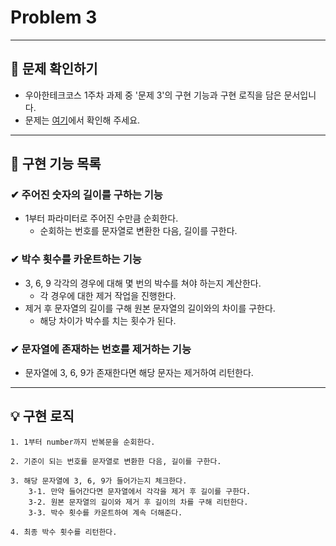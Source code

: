 # Problem 3   

---

## 👀 문제 확인하기  
- 우아한테크코스 1주차 과제 중 '문제 3'의 구현 기능과 구현 로직을 담은 문서입니다.
- 문제는 [여기](https://github.com/woowacourse-precourse/java-onboarding/blob/main/docs/PROBLEM3.md)에서 확인해 주세요.

---

## 🌟 구현 기능 목록  

### ✔ 주어진 숫자의 길이를 구하는 기능
- 1부터 파라미터로 주어진 수만큼 순회한다.
  - 순회하는 번호를 문자열로 변환한 다음, 길이를 구한다.

### ✔ 박수 횟수를 카운트하는 기능
- 3, 6, 9 각각의 경우에 대해 몇 번의 박수를 쳐야 하는지 계산한다.
  - 각 경우에 대한 제거 작업을 진행한다.
- 제거 후 문자열의 길이를 구해 원본 문자열의 길이와의 차이를 구한다.
  - 해당 차이가 박수를 치는 횟수가 된다.

### ✔ 문자열에 존재하는 번호를 제거하는 기능
- 문자열에 3, 6, 9가 존재한다면 해당 문자는 제거하여 리턴한다.

---

## 💡 구현 로직
~~~
1. 1부터 number까지 반복문을 순회한다.  

2. 기준이 되는 번호를 문자열로 변환한 다음, 길이를 구한다.  

3. 해당 문자열에 3, 6, 9가 들어가는지 체크한다.
    3-1. 만약 들어간다면 문자열에서 각각을 제거 후 길이를 구한다.
    3-2. 원본 문자열의 길이와 제거 후 길이의 차를 구해 리턴한다.
    3-3. 박수 횟수를 카운트하여 계속 더해준다.  
    
4. 최종 박수 횟수를 리턴한다.
~~~
